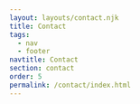 ```yaml
---
layout: layouts/contact.njk
title: Contact
tags:
  - nav
  - footer
navtitle: Contact
section: contact
order: 5
permalink: /contact/index.html
---
```


